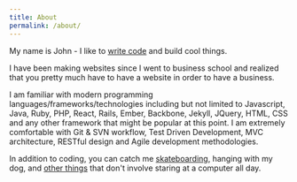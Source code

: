 ```yaml
---
title: About
permalink: /about/
---
```



My name is John - I like to [write code](https://github.com/johnlyden) and build cool things.

I have been making websites since I went to business school and realized that you pretty much have to have a website in order to have a business.

I am familiar with modern programming languages/frameworks/technologies including but not limited to Javascript, Java, Ruby, PHP, React, Rails, Ember, Backbone, Jekyll, JQuery, HTML, CSS and any other framework that might be popular at this point.  I am extremely comfortable with Git & SVN  workflow, Test Driven Development, MVC architecture, RESTful design and Agile development methodologies.

In addition to coding, you can catch me [skateboarding](https://www.youtube.com/watch?v=6S_lDP1NsQI), hanging with my dog, and [other things](/other) that don't involve staring at a computer all day.



